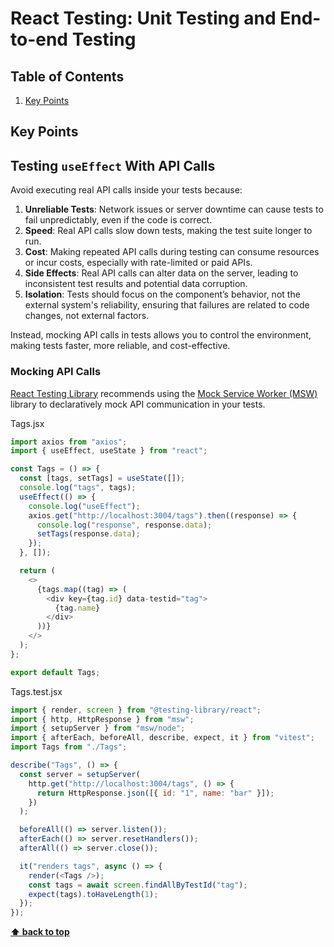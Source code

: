 # React Testing: Unit Testing and End-to-end Testing

## Table of Contents

1. [Key Points](#key-points)

## Key Points

## Testing `useEffect` With API Calls

Avoid executing real API calls inside your tests because:

1. **Unreliable Tests**: Network issues or server downtime can cause tests to fail unpredictably, even if the code is correct.
2. **Speed**: Real API calls slow down tests, making the test suite longer to run.
3. **Cost**: Making repeated API calls during testing can consume resources or incur costs, especially with rate-limited or paid APIs.
4. **Side Effects**: Real API calls can alter data on the server, leading to inconsistent test results and potential data corruption.
5. **Isolation**: Tests should focus on the component’s behavior, not the external system's reliability, ensuring that failures are related to code changes, not external factors.

Instead, mocking API calls in tests allows you to control the environment, making tests faster, more reliable, and cost-effective.

### Mocking API Calls

[React Testing Library](https://testing-library.com/docs/react-testing-library/example-intro#mock) recommends using the [Mock Service Worker (MSW)](https://github.com/mswjs/msw) library to declaratively mock API communication in your tests.

Tags.jsx

```javascript
import axios from "axios";
import { useEffect, useState } from "react";

const Tags = () => {
  const [tags, setTags] = useState([]);
  console.log("tags", tags);
  useEffect(() => {
    console.log("useEffect");
    axios.get("http://localhost:3004/tags").then((response) => {
      console.log("response", response.data);
      setTags(response.data);
    });
  }, []);

  return (
    <>
      {tags.map((tag) => (
        <div key={tag.id} data-testid="tag">
          {tag.name}
        </div>
      ))}
    </>
  );
};

export default Tags;
```

Tags.test.jsx

```javascript
import { render, screen } from "@testing-library/react";
import { http, HttpResponse } from "msw";
import { setupServer } from "msw/node";
import { afterEach, beforeAll, describe, expect, it } from "vitest";
import Tags from "./Tags";

describe("Tags", () => {
  const server = setupServer(
    http.get("http://localhost:3004/tags", () => {
      return HttpResponse.json([{ id: "1", name: "bar" }]);
    })
  );

  beforeAll(() => server.listen());
  afterEach(() => server.resetHandlers());
  afterAll(() => server.close());

  it("renders tags", async () => {
    render(<Tags />);
    const tags = await screen.findAllByTestId("tag");
    expect(tags).toHaveLength(1);
  });
});
```

**[⬆ back to top](#table-of-contents)**
